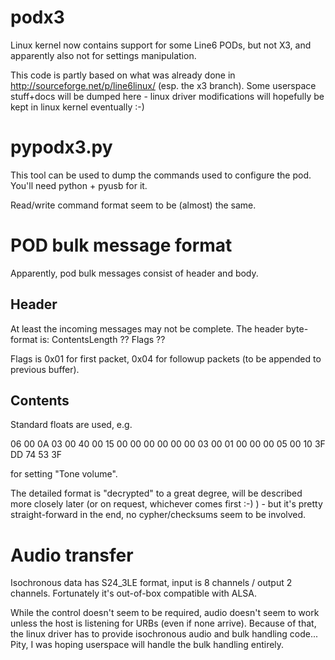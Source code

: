 podx3
=====

Linux kernel now contains support for some Line6 PODs, but not X3, and
apparently also not for settings manipulation.

This code is partly based on what was already done in
http://sourceforge.net/p/line6linux/ (esp. the x3 branch). Some userspace
stuff+docs will be dumped here - linux driver modifications will hopefully be
kept in linux kernel eventually :-)



pypodx3.py
==========

This tool can be used to dump the commands used to configure the pod.
You'll need python + pyusb for it.

Read/write command format seem to be (almost) the same.



POD bulk message format
=======================

Apparently, pod bulk messages consist of header and body.


Header
------
At least the incoming messages may not be complete. The header byte-format is:
ContentsLength ?? Flags ??

Flags is 0x01 for first packet, 0x04 for followup packets (to be appended to
previous buffer).


Contents
--------
Standard floats are used, e.g.

06 00 0A 03 00 40 00 15 00 00 00 00 00 00 03 00 01 00 00 00 05 00 10 3F DD 74 53 3F

for setting "Tone volume".

The detailed format is "decrypted" to a great degree, will be described more
closely later (or on request, whichever comes first :-) ) - but it's pretty
straight-forward in the end, no cypher/checksums seem to be involved.


Audio transfer
==============

Isochronous data has S24_3LE format, input is 8 channels / output 2 channels. Fortunately it's out-of-box compatible with ALSA.

While the control doesn't seem to be required, audio doesn't seem to work unless the host is listening for URBs (even if none arrive). Because of that, the linux driver has to provide isochronous audio and bulk handling code... Pity, I was hoping userspace will handle the bulk handling entirely.
